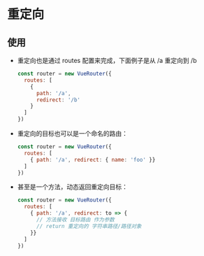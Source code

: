 # 重定向

## 使用

- 重定向也是通过 routes 配置来完成，下面例子是从 /a 重定向到 /b

    ```js
    const router = new VueRouter({
      routes: [
        {
          path: '/a',
          redirect: '/b'
        }
      ]
    })
    ```

- 重定向的目标也可以是一个命名的路由：

    ```js
    const router = new VueRouter({
      routes: [
        { path: '/a', redirect: { name: 'foo' }}
      ]
    })
    ```

- 甚至是一个方法，动态返回重定向目标：

    ```js
    const router = new VueRouter({
      routes: [
        { path: '/a', redirect: to => {
          // 方法接收 目标路由 作为参数
          // return 重定向的 字符串路径/路径对象
        }}
      ]
    })
    ```
